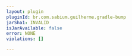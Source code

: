 ```yaml
---
layout: plugin
pluginId: br.com.sabium.guilherme.gradle-bump
jarSha1: INVALID
isJarAvailable: false
error: NONE
violations: []

---
```

